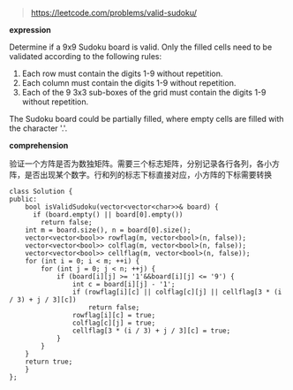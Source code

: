>https://leetcode.com/problems/valid-sudoku/

**expression**

Determine if a 9x9 Sudoku board is valid. Only the filled cells need to be validated according to the following rules:

1. Each row must contain the digits 1-9 without repetition.
2. Each column must contain the digits 1-9 without repetition.
3. Each of the 9 3x3 sub-boxes of the grid must contain the digits 1-9 without repetition.

The Sudoku board could be partially filled, where empty cells are filled with the character '.'.

**comprehension**

验证一个方阵是否为数独矩阵。需要三个标志矩阵，分别记录各行各列，各小方阵，是否出现某个数字。行和列的标志下标直接对应，小方阵的下标需要转换

```
class Solution {
public:
    bool isValidSudoku(vector<vector<char>>& board) {
      if (board.empty() || board[0].empty())
		return false;
	int m = board.size(), n = board[0].size();
	vector<vector<bool>> rowflag(m, vector<bool>(n, false));
	vector<vector<bool>> colflag(m, vector<bool>(n, false));
	vector<vector<bool>> cellflag(m, vector<bool>(n, false));
	for (int i = 0; i < m; ++i) {
		for (int j = 0; j < n; ++j) {
			if (board[i][j] >= '1'&&board[i][j] <= '9') {
				int c = board[i][j] - '1';
				if (rowflag[i][c] || colflag[c][j] || cellflag[3 * (i / 3) + j / 3][c])
					return false;
				rowflag[i][c] = true;
				colflag[c][j] = true;
				cellflag[3 * (i / 3) + j / 3][c] = true;
			}
		}
	}
	return true;  
    }
};
```
